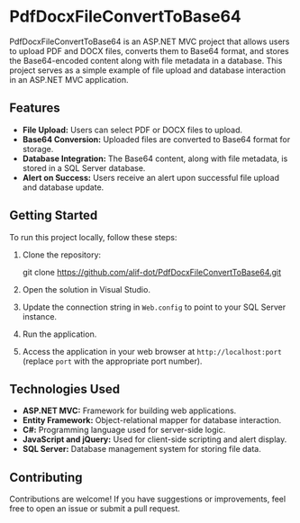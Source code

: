 # PdfDocxFileConvertToBase64

PdfDocxFileConvertToBase64 is an ASP.NET MVC project that allows users to upload PDF and DOCX files, converts them to Base64 format, and stores the Base64-encoded content along with file metadata in a database. This project serves as a simple example of file upload and database interaction in an ASP.NET MVC application.

## Features

- **File Upload:** Users can select PDF or DOCX files to upload.
- **Base64 Conversion:** Uploaded files are converted to Base64 format for storage.
- **Database Integration:** The Base64 content, along with file metadata, is stored in a SQL Server database.
- **Alert on Success:** Users receive an alert upon successful file upload and database update.

## Getting Started

To run this project locally, follow these steps:

1. Clone the repository:

   git clone https://github.com/alif-dot/PdfDocxFileConvertToBase64.git

2. Open the solution in Visual Studio.

3. Update the connection string in `Web.config` to point to your SQL Server instance.

4. Run the application.

5. Access the application in your web browser at `http://localhost:port` (replace `port` with the appropriate port number).

## Technologies Used

- **ASP.NET MVC:** Framework for building web applications.
- **Entity Framework:** Object-relational mapper for database interaction.
- **C#:** Programming language used for server-side logic.
- **JavaScript and jQuery:** Used for client-side scripting and alert display.
- **SQL Server:** Database management system for storing file data.

## Contributing

Contributions are welcome! If you have suggestions or improvements, feel free to open an issue or submit a pull request.
